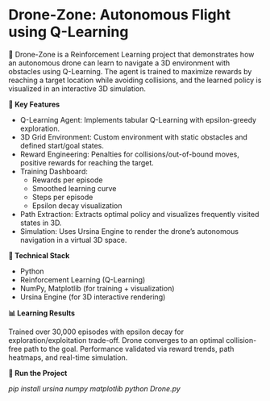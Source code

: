 
# Drone-Zone: Autonomous Flight using Q-Learning

🚀 Drone-Zone is a Reinforcement Learning project that demonstrates how an autonomous drone can learn to navigate a 3D environment with obstacles using Q-Learning. The agent is trained to maximize rewards by reaching a target location while avoiding collisions, and the learned policy is visualized in an interactive 3D simulation.

**🔑 Key Features**

- Q-Learning Agent: Implements tabular Q-Learning with epsilon-greedy exploration.
- 3D Grid Environment: Custom environment with static obstacles and defined start/goal states.
- Reward Engineering: Penalties for collisions/out-of-bound moves, positive rewards for reaching the target.
- Training Dashboard:
  - Rewards per episode
  - Smoothed learning curve
  - Steps per episode
  - Epsilon decay visualization
- Path Extraction: Extracts optimal policy and visualizes frequently visited states in 3D.
- Simulation: Uses Ursina Engine to render the drone’s autonomous navigation in a virtual 3D space.

**🧠 Technical Stack**

- Python
- Reinforcement Learning (Q-Learning)
- NumPy, Matplotlib (for training + visualization)
- Ursina Engine (for 3D interactive rendering)

**📊 Learning Results**

Trained over 30,000 episodes with epsilon decay for exploration/exploitation trade-off.
Drone converges to an optimal collision-free path to the goal.
Performance validated via reward trends, path heatmaps, and real-time simulation.

**🚀 Run the Project**

_pip install ursina numpy matplotlib
python Drone.py_
